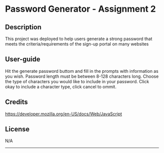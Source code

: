 # Password Generator - Assignment 2

## Description

This project was deployed to help users generate a strong password that meets the criteria/requirements of the sign-up portal on many websites


## User-guide

Hit the generate password buttom and fill in the prompts with information as you wish. Password length must be between 8-128 characters long. Choose the type of characters you would like to include in your password. Click okay to include a character type, click cancel to ommit.


## Credits

https://developer.mozilla.org/en-US/docs/Web/JavaScript


## License

N/A

---
